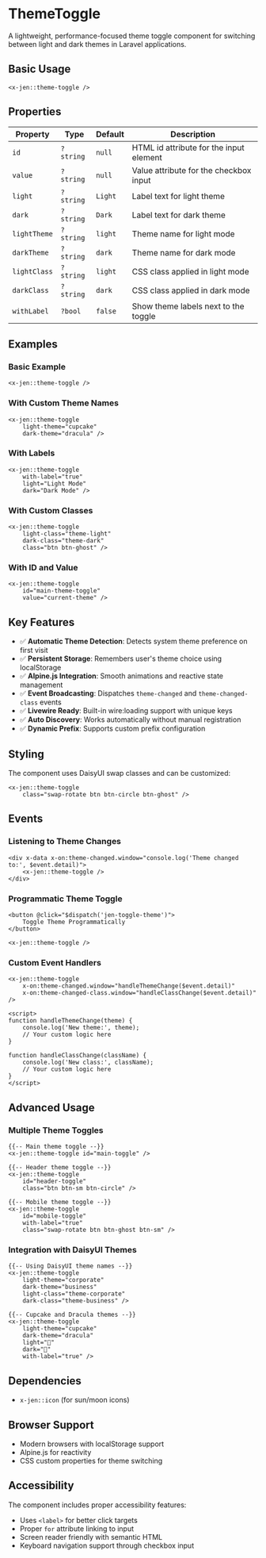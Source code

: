 # ThemeToggle

A lightweight, performance-focused theme toggle component for switching between light and dark themes in Laravel applications.

## Basic Usage

```blade
<x-jen::theme-toggle />
```

## Properties

| Property     | Type      | Default | Description                             |
| ------------ | --------- | ------- | --------------------------------------- |
| `id`         | `?string` | `null`  | HTML id attribute for the input element |
| `value`      | `?string` | `null`  | Value attribute for the checkbox input  |
| `light`      | `?string` | `Light` | Label text for light theme              |
| `dark`       | `?string` | `Dark`  | Label text for dark theme               |
| `lightTheme` | `?string` | `light` | Theme name for light mode               |
| `darkTheme`  | `?string` | `dark`  | Theme name for dark mode                |
| `lightClass` | `?string` | `light` | CSS class applied in light mode         |
| `darkClass`  | `?string` | `dark`  | CSS class applied in dark mode          |
| `withLabel`  | `?bool`   | `false` | Show theme labels next to the toggle    |

## Examples

### Basic Example

```blade
<x-jen::theme-toggle />
```

### With Custom Theme Names

```blade
<x-jen::theme-toggle
    light-theme="cupcake"
    dark-theme="dracula" />
```

### With Labels

```blade
<x-jen::theme-toggle
    with-label="true"
    light="Light Mode"
    dark="Dark Mode" />
```

### With Custom Classes

```blade
<x-jen::theme-toggle
    light-class="theme-light"
    dark-class="theme-dark"
    class="btn btn-ghost" />
```

### With ID and Value

```blade
<x-jen::theme-toggle
    id="main-theme-toggle"
    value="current-theme" />
```

## Key Features

-   ✅ **Automatic Theme Detection**: Detects system theme preference on first visit
-   ✅ **Persistent Storage**: Remembers user's theme choice using localStorage
-   ✅ **Alpine.js Integration**: Smooth animations and reactive state management
-   ✅ **Event Broadcasting**: Dispatches `theme-changed` and `theme-changed-class` events
-   ✅ **Livewire Ready**: Built-in wire:loading support with unique keys
-   ✅ **Auto Discovery**: Works automatically without manual registration
-   ✅ **Dynamic Prefix**: Supports custom prefix configuration

## Styling

The component uses DaisyUI swap classes and can be customized:

```blade
<x-jen::theme-toggle
    class="swap-rotate btn btn-circle btn-ghost" />
```

## Events

### Listening to Theme Changes

```blade
<div x-data x-on:theme-changed.window="console.log('Theme changed to:', $event.detail)">
    <x-jen::theme-toggle />
</div>
```

### Programmatic Theme Toggle

```blade
<button @click="$dispatch('jen-toggle-theme')">
    Toggle Theme Programmatically
</button>

<x-jen::theme-toggle />
```

### Custom Event Handlers

```blade
<x-jen::theme-toggle
    x-on:theme-changed.window="handleThemeChange($event.detail)"
    x-on:theme-changed-class.window="handleClassChange($event.detail)" />

<script>
function handleThemeChange(theme) {
    console.log('New theme:', theme);
    // Your custom logic here
}

function handleClassChange(className) {
    console.log('New class:', className);
    // Your custom logic here
}
</script>
```

## Advanced Usage

### Multiple Theme Toggles

```blade
{{-- Main theme toggle --}}
<x-jen::theme-toggle id="main-toggle" />

{{-- Header theme toggle --}}
<x-jen::theme-toggle
    id="header-toggle"
    class="btn btn-sm btn-circle" />

{{-- Mobile theme toggle --}}
<x-jen::theme-toggle
    id="mobile-toggle"
    with-label="true"
    class="swap-rotate btn btn-ghost btn-sm" />
```

### Integration with DaisyUI Themes

```blade
{{-- Using DaisyUI theme names --}}
<x-jen::theme-toggle
    light-theme="corporate"
    dark-theme="business"
    light-class="theme-corporate"
    dark-class="theme-business" />

{{-- Cupcake and Dracula themes --}}
<x-jen::theme-toggle
    light-theme="cupcake"
    dark-theme="dracula"
    light="🧁"
    dark="🧛"
    with-label="true" />
```

## Dependencies

-   `x-jen::icon` (for sun/moon icons)

## Browser Support

-   Modern browsers with localStorage support
-   Alpine.js for reactivity
-   CSS custom properties for theme switching

## Accessibility

The component includes proper accessibility features:

-   Uses `<label>` for better click targets
-   Proper `for` attribute linking to input
-   Screen reader friendly with semantic HTML
-   Keyboard navigation support through checkbox input
